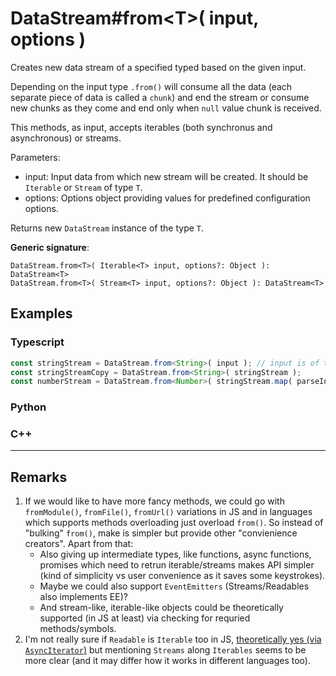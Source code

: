 # DataStream#from\<T>( input, options )

Creates new data stream of a specified typed based on the given input.

Depending on the input type `.from()` will consume all the data (each separate piece of data is called a `chunk`) and end the stream or consume new chunks as they come and end only when `null` value chunk is received.

This methods, as input, accepts iterables (both synchronus and asynchronous) or streams.

Parameters:

- input: Input data from which new stream will be created. It should be `Iterable` or `Stream` of type `T`.
- options: Options object providing values for predefined configuration options.

Returns new `DataStream` instance of the type `T`.

**Generic signature**:

```
DataStream.from<T>( Iterable<T> input, options?: Object ): DataStream<T>
DataStream.from<T>( Stream<T> input, options?: Object ): DataStream<T>
```

## Examples

### Typescript

```ts
const stringStream = DataStream.from<String>( input ); // input is of type Iterable<String>
const stringStreamCopy = DataStream.from<String>( stringStream );
const numberStream = DataStream.from<Number>( stringStream.map( parseInt ) )
```

### Python

### C++

---

## Remarks

1. If we would like to have more fancy methods, we could go with `fromModule()`, `fromFile()`, `fromUrl()` variations in JS and in languages which supports methods overloading just overload `from()`. So instead of "bulking" `from()`, make is simpler but provide other "convienience creators". Apart from that:
    * Also giving up intermediate types, like functions, async functions, promises which need to retrun iterable/streams makes API simpler (kind of simplicity vs user convenience as it saves some keystrokes).
    * Maybe we could also support `EventEmitters` (Streams/Readables also implements EE)?
    * And stream-like, iterable-like objects could be theoretically supported (in JS at least) via checking for requried methods/symbols.
1. I'm not really sure if `Readable` is `Iterable` too in JS, [theoretically yes (via `AsyncIterator`)](https://nodejs.org/api/stream.html#stream_readable_symbol_asynciterator) but mentioning `Streams` along `Iterables` seems to be more clear (and it may differ how it works in different languages too).
